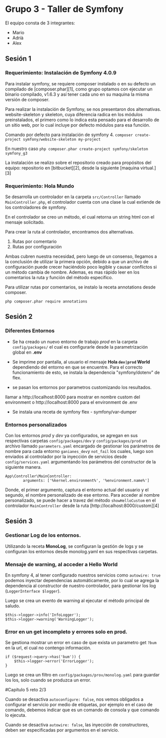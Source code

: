 # Grupo 3 - Taller de Symfony

El equipo consta de 3 integrantes:
- Mario
- Adrià
- Alex

## Sesión 1
### Requerimiento: Instalación de Symfony 4.0.9
Para instalar symfony, se requiere composer instalado o en su defecto un compilado de [composer.phar][1], como grupo optamos con ejecutar un binario compilado, v1.6.3 y así tener cada uno en su maquina la misma versión de composer.

Para realizar la instalación de Symfony, se nos presentaron dos alternativas.
website-skeleton y skeleton, cuya diferencia radica en los módulos preinstalados, el primero como lo indica esta pensado para el desarrollo de un sitio web, por lo cual incluye por defecto módulos para esa función.

Comando por defecto para instalación de symfony 4.
`composer create-project symfony/website-skeleton my-project`

En nuestro caso
`php composer.phar create-project symfony/skeleton symfony_g3`

La instalación se realizo sobre el repositorio creado para propósitos del equipo: repositorio en [bitbucket][2], desde la siguiente [maquina virtual.][3]

### Requerimiento: Hola Mundo
Se desarrolla un controlador en la carpeta `src/Controller` llamado `MainController.php`, el controlador cuenta con una clase la cual extiende de los controladores de symfony.

En el controlador se creo un método, el cual retorna un string html con el mensaje solicitado.

Para crear la ruta al controlador, encontramos dos alternativas.
1. Rutas por comentario
2. Rutas por configuración

Ambas cubren nuestra necesidad, pero luego de un consenso, llegamos a la conclusión de utilizar la primera opción, debido a que un archivo de configuración puede crecer haciéndolo poco legible y causar conflictos si un método cambia de nombre. Ademas, es mas rápido leer en los comentarios la ruta y función del método especifico.

Para utilizar rutas por comentarios, se instalo la receta annotations desde composer.

`php composer.phar require annotations`

## Sesión 2
### Diferentes Entornos
- Se ha creado un nuevo entorno de trabajo _prod_ en la carpeta `config/packages/` el cual es configurarle desde la parametrización global en **.env**

- Se imprime por pantalla, al usuario el mensaje **Hola `dev|prod` World** dependiendo del entorno en que se encuentre.
Para el correcto funcionamiento de esto, se instala la dependencia "symfony/dotenv" de flex.

- se pasan los entornos por parametros customizando los resultados.

llamar a http://localhost:8000 para mostrar en nombre custom del environment o http://localhost:8000 para el environment de .env

- Se instala una receta de symfony flex - symfony/var-dumper

### Entornos personalizados
Con los entornos _prod_ y _dev_ ya configurados, se agregan en sus respectivas carpetas `config/packages/dev` y `config/packages/prod` un archivo llamado `parameters.yaml` encargado de gestionar los parámetros de nombre para cada entorno `ganianes_dev`y `not_fail` los cuales, luego son enviados al controlador por la inyección de servicios desde `config/services.yaml` argumentando los parámetros del constructor de la siguiente manera.

	App\Controller\MainController:
	        arguments: ['%kernel.environment%', '%environment.name%']

Donde, el primer argumento, captura el entorno actual del usuario y el segundo, el nombre personalizado de ese entorno. Para acceder al nombre personalizado, se puede hacer a travez del método `showHelloCustom` en el controlador `MainController` desde la ruta [http://localhost:8000/custom][4]

## Sesión 3
### Gestionar Log de los entornos.
Utilizando la receta **MonoLog**, se configuran la gestión de logs y se configuran los entornos desde monolog.yaml en sus respectivas carpetas.

### Mensaje de warning, al acceder a Hello World
En symfony 4, al tener configurado nuestros servicios como `autowire: true` podemos inyectar dependencias automáticamente, por lo cual se agrega la dependencia al constructor de nuestro controlador, para gestionar los log (`LoggerInterface $logger`).

Luego se crea un evento de warning al ejecutar el método principal de saludo.

	$this->logger->info('InfoLogger');
	$this->logger->warning('WarningLogger');

### Error en un get incompleto y errores solo en prod.
Se gestiona mostrar un error en caso de que exista un parametro get `?bum`  en la url, el cual no contengo información.

	if ($request->query->has('bum')) {
	    $this->logger->error('ErrorLogger');
	}

Luego se crea un filtro en `config/packages/prov/monolog.yaml` para guardar los los, solo cuando se produzca un error.


#Capítulo 5 reto 2/3

Cuando se desactiva `autoconfigure: false`, nos vemos obligados a configurar el servicio por medio de etiquetas, por ejemplo en el caso de comando, debemos indicar que es un comando de consola y que comando lo ejecuta.

Cuando se desactiva `autowire: false`, las inyección de constructores, deben ser especificadas por argumentos en el servicio.
